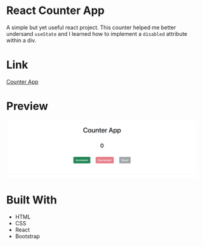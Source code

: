 # React Counter App
A simple but yet useful react project. This counter helped me better undersand `useState` and I learned how to implement a `disabled` attribute within a div.

# Link
[Counter App](https://trivera777.github.io/ReactCounter/)

# Preview
![Counter](./public/assets/counter.png)

# Built With
- HTML
- CSS
- React
- Bootstrap 
